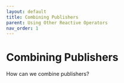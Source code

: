 ```yaml
---
layout: default
title: Combining Publishers
parent: Using Other Reactive Operators
nav_order: 1
---
```


# Combining Publishers
How can we combine publishers?
